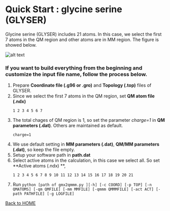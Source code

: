 # Quick Start : glycine serine (GLYSER)

Glycine serine (GLYSER) includes 21 atoms. In this case, we select the first 7 atoms in the QM region and other atoms are in MM region. The figure is showed below.

![alt text](https://github.com/gmx2qmmm/gmx2qmmm_portable/blob/master/example/glyser.png?raw=true)

### If you want to build everything from the beginning and customize the input file name, follow the process below.

1. Prepare **Coordinate file (.g96 or .gro)** and **Topology (.top)** files of GLYSER.
2. Since we select the first 7 atoms in the QM region, set **QM atom file (.ndx)**
    ```
    1 2 3 4 5 6 7
    ```
3. The total chages of QM region is 1, so set the parameter _charge=1_ in **QM parameters (.dat)**. Others are maintained as default.
    ```
    charge=1
    ```
4. We use default setting in **MM parameters (.dat)**, **QM/MM parameters (.dat)**, so keep the file empty.
5. Setup your software path in **path.dat**
6. Select active atoms in the calculation, in this case we select all. So set **Active atoms (.ndx)
**,
    ```
    1 2 3 4 5 6 7 8 9 10 11 12 13 14 15 16 17 18 19 20 21
    ```
7. Run 
```python [path of gmx2qmmm.py ][-h] [-c COORD] [-p TOP] [-n QMATOMS] [-qm QMFILE] [-mm MMFILE] [-qmmm QMMMFILE] [-act ACT] [-path PATHFILE] [-g LOGFILE]```




[Back to HOME](index)
